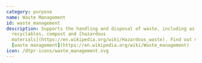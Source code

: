 ```yaml
---
category: purpose
name: Waste Management
id: waste_management
description: Supports the handling and disposal of waste, including as
  recyclables, compost and [hazardous
  materials](https://en.wikipedia.org/wiki/Hazardous_waste). Find out more about
  [waste management](https://en.wikipedia.org/wiki/Waste_management)
icon: /dtpr-icons/waste_management.svg
---
```

